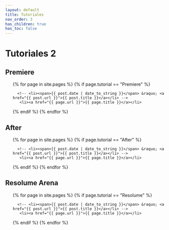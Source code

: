 ```yaml
---
layout: default
title: Tutoriales
nav_order: 3
has_children: true
has_toc: false
---
```


# Tutoriales 2 

## Premiere

<ul class="pages">
  {% for page in site.pages %}
  {% if page.tutorial == "Premiere" %}

      <!-- <li><span>{{ post.date | date_to_string }}</span> &raquo; <a href="{{ post.url }}">{{ post.title }}</a></li> -->
       <li><a href="{{ page.url }}">{{ page.title }}</a></li>
   {% endif %}
      {% endfor %}
</ul>

## After  

<ul class="pages">
  {% for page in site.pages %}
  {% if page.tutorial == "After" %}

      <!-- <li><span>{{ post.date | date_to_string }}</span> &raquo; <a href="{{ post.url }}">{{ post.title }}</a></li> -->
       <li><a href="{{ page.url }}">{{ page.title }}</a></li>
   {% endif %}
      {% endfor %}
</ul>

## Resolume Arena  

<ul class="pages">
  {% for page in site.pages %}
  {% if page.tutorial == "Resolume" %}

      <!-- <li><span>{{ post.date | date_to_string }}</span> &raquo; <a href="{{ post.url }}">{{ post.title }}</a></li> -->
       <li><a href="{{ page.url }}">{{ page.title }}</a></li>
   {% endif %}
      {% endfor %}
</ul>